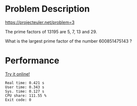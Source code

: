 # Problem Description

https://projecteuler.net/problem=3

The prime factors of 13195 are 5, 7, 13 and 29.

What is the largest prime factor of the number 600851475143 ?

# Performance

[Try it online!](https://tio.run/##lZExT8MwEIV3/4qHWGpRJS6lFCG1G0Mn2BGq0vpKLcXnyE7SCPW/BzdBgkYd6HDLe@@@e5YpN43xbXt7k1bBpxvDKXEN6mShaWedrnLCm3ebnKxSU2gngOgU2GXb0nnzRaNmDB6j8MbSuleDxGFPDMYS0dXu@dy@huHJdq7EYgHVw373tKmjy7Jbf2cczxkf8n@nhthT5m4yTF1g/ZQ0YW24pE/yJyljjSY@XV3A3seasVWPQnB5TcPUo1JPs8nDPM5U4rjEC1c2sVkzkoJYC7F6TYqqDH/@JelAom2/AQ)

```
Real time: 0.421 s
User time: 0.343 s
Sys. time: 0.127 s
CPU share: 111.55 %
Exit code: 0
```